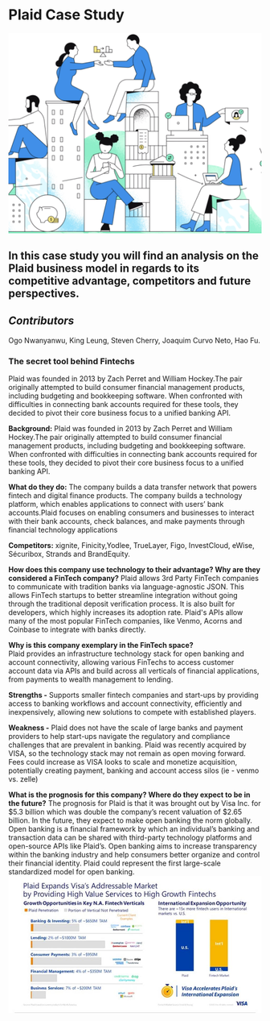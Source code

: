 # Plaid Case Study 
![markdown-image](plaidimage.png)

## In this case study you will find an analysis on the Plaid business model in regards to its competitive advantage, competitors and future perspectives. 
 


## *Contributors*
Ogo Nwanyanwu,
King Leung,
Steven Cherry, 
Joaquim Curvo Neto,
Hao Fu.



### The secret tool behind Fintechs
Plaid was founded in 2013 by Zach Perret and William Hockey.The pair originally attempted to build consumer financial management products, including budgeting and bookkeeping software. When confronted with difficulties in connecting bank accounts required for these tools, they decided to pivot their core business focus to a unified banking API.

**Background:** 
Plaid was founded in 2013 by Zach Perret and William Hockey.The pair originally attempted to build consumer financial management products, including budgeting and bookkeeping software. When confronted with difficulties in connecting bank accounts required for these tools, they decided to pivot their core business focus to a unified banking API.

**What do they do:** 
The company builds a data transfer network that powers fintech and digital finance products. The company builds a technology platform, which enables applications to connect with users’ bank accounts.Plaid focuses on enabling consumers and businesses to interact with their bank accounts, check balances, and make payments through financial technology applications

**Competitors:** xignite, Finicity,Yodlee, TrueLayer, Figo, InvestCloud, eWise, Sécuribox, Strands and BrandEquity.

**How does this company use technology to their advantage? Why are they considered a FinTech company?**
Plaid allows 3rd Party FinTech companies to communicate with tradition banks via language-agnostic JSON.  This allows FinTech startups to better streamline integration without going through the traditional deposit verification process.  It is also built for developers, which highly increases its adoption rate.  Plaid's APIs allow many of the most popular FinTech companies, like Venmo, Acorns and Coinbase to integrate with banks directly.

**Why is this company exemplary in the FinTech space?**  
Plaid provides an infrastructure technology stack for open banking and account connectivity, allowing various FinTechs to access customer account data via APIs and build across all verticals of financial applications, from payments to wealth management to lending.

**Strengths -** Supports smaller fintech companies and start-ups by providing access to banking workflows and account connectivity, efficiently and inexpensively, allowing new solutions to compete with established players.

**Weakness -** Plaid does not have the scale of large banks and payment providers to help start-ups navigate the regulatory and compliance challenges that are prevalent in banking.  Plaid was recently acquired by VISA, so the technology stack may not remain as open moving forward.  Fees could increase as VISA looks to scale and monetize acquisition, potentially creating payment, banking and account access silos (ie - venmo vs. zelle)

**What is the prognosis for this company? Where do they expect to be in the future?**
The prognosis for Plaid is that it was brought out by Visa Inc. for $5.3 billion which was double the company’s recent valuation of $2.65 billion. In the future, they expect to make open banking the norm globally. Open banking is a financial framework by which an individual’s banking and transaction data can be shared with third-party technology platforms and open-source APIs like Plaid’s. Open banking aims to increase transparency within the banking industry and help consumers better organize and control their financial identity.  Plaid could represent the first large-scale standardized model for open banking. 
![markdown-image](visa.jpg)